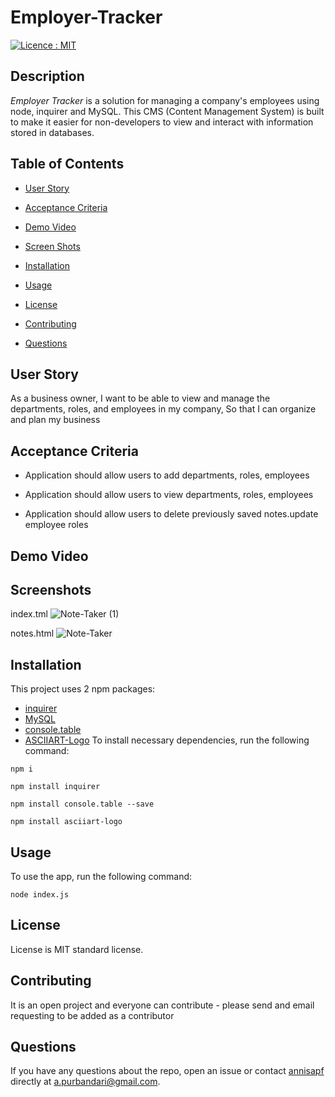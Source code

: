 # Employer-Tracker

[![Licence : MIT](https://img.shields.io/badge/Licence-MIT-magenta.svg)](https://opensource.org/licences/MIT)
    
## Description
    
*Employer Tracker* is a solution for managing a company's employees using node, inquirer and MySQL. This CMS (Content Management System) is built to make it easier for non-developers to view and interact with information stored in databases. 
    
## Table of Contents 

* [User Story](#userstory)

* [Acceptance Criteria](#acceptancecriteria)

* [Demo Video](#demovideo)

* [Screen Shots](#screenshots)
    
* [Installation](#installation)
    
* [Usage](#usage)
    
* [License](#license)
    
* [Contributing](#contributing)
    
* [Questions](#questions)

## User Story

As a business owner, I want to be able to view and manage the departments, roles, and employees in my company, So that I can organize and plan my business

## Acceptance Criteria

* Application should allow users to add departments, roles, employees

* Application should allow users to view departments, roles, employees

* Application should allow users to delete previously saved notes.update employee roles

## Demo Video



## Screenshots

index.tml
![Note-Taker (1)](https://user-images.githubusercontent.com/7066137/97694602-f2a35700-1af6-11eb-8ee2-c2132a7e9bbd.png)


notes.html 
![Note-Taker](https://user-images.githubusercontent.com/7066137/97694494-c25bb880-1af6-11eb-9110-4a9710e175bf.png)

   
## Installation
    
This project uses 2 npm packages: 
* [inquirer](https://www.npmjs.com/package/inquirer)
* [MySQL](https://www.npmjs.com/package/mysql)
* [console.table](https://www.npmjs.com/package/console.table)
* [ASCIIART-Logo](https://www.npmjs.com/package/asciiart-logo)
To install necessary dependencies, run the following command:
    
```
npm i
```

```
npm install inquirer
```

```
npm install console.table --save
```

```
npm install asciiart-logo
```


## Usage
    
To use the app, run the following command:
    
```
node index.js
```

    
## License
License is MIT standard license.
        
## Contributing
    
It is an open project and everyone can contribute - please send and email requesting to be added as a contributor

    
## Questions
    
If you have any questions about the repo, open an issue or contact [annisapf](https://github.com/annisapf/) directly at a.purbandari@gmail.com.
